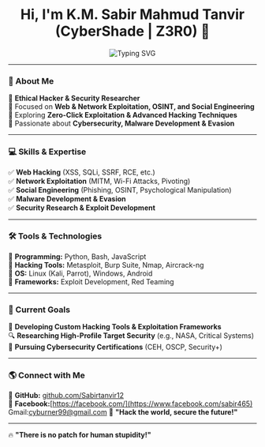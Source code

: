 <h1 align="center">Hi, I'm K.M. Sabir Mahmud Tanvir (CyberShade | Z3R0) 👾</h1>  

<p align="center">
  <img src="https://readme-typing-svg.herokuapp.com?font=Fira+Code&weight=600&size=22&pause=1000&color=00FF00&center=true&vCenter=true&width=600&lines=Ethical+Hacker+%7C+Security+Researcher;Exploit+Developer+%7C+Pentester;Web+%26+Network+Exploitation;Social+Engineering+%7C+Malware+Development;Building+Custom+Hacking+Tools" alt="Typing SVG" />
</p>  

---

### 🚀 About Me  
🔹 **Ethical Hacker & Security Researcher**   
🔹 Focused on **Web & Network Exploitation, OSINT, and Social Engineering**  
🔹 Exploring **Zero-Click Exploitation & Advanced Hacking Techniques**  
🔹 Passionate about **Cybersecurity, Malware Development & Evasion**  

---

### 💻 Skills & Expertise  
✅ **Web Hacking** (XSS, SQLi, SSRF, RCE, etc.)  
✅ **Network Exploitation** (MITM, Wi-Fi Attacks, Pivoting)  
✅ **Social Engineering** (Phishing, OSINT, Psychological Manipulation)  
✅ **Malware Development & Evasion**  
✅ **Security Research & Exploit Development**  

---

### 🛠️ Tools & Technologies  
🔹 **Programming:** Python, Bash, JavaScript  
🔹 **Hacking Tools:** Metasploit, Burp Suite, Nmap, Aircrack-ng  
🔹 **OS:** Linux (Kali, Parrot), Windows, Android  
🔹 **Frameworks:** Exploit Development, Red Teaming  

---

### 📌 Current Goals  
🚀 **Developing Custom Hacking Tools & Exploitation Frameworks**  
🔍 **Researching High-Profile Target Security** (e.g., NASA, Critical Systems)  
📜 **Pursuing Cybersecurity Certifications** (CEH, OSCP, Security+)  

---

### 🌎 Connect with Me  
🔗 **GitHub:** [github.com/Sabirtanvir12](https://github.com/Sabirtanvir12)  
🔗 **Facebook:**[https://facebook.com/](https://www.facebook.com/sabir465)
Gmail:cyburner99@gmail.com
💬 **"Hack the world, secure the future!"**  

---

🔥 **"There is no patch for human stupidity!"**  
